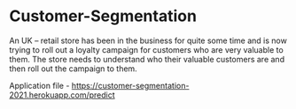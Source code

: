 # Customer-Segmentation
An UK – retail store has been in the business for quite some time and is now trying to roll out a loyalty campaign for customers who are very valuable to them. The store needs to understand who their valuable customers are and then roll out the campaign to them.

Application file - https://customer-segmentation-2021.herokuapp.com/predict
